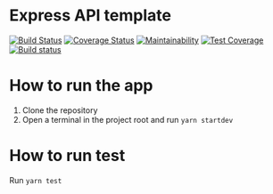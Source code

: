 # Express API template

[![Build Status](https://travis-ci.com/Ahmzyjazzy/express-api-template.svg?branch=main)](https://travis-ci.com/Ahmzyjazzy/express-api-template) [![Coverage Status](https://coveralls.io/repos/github/Ahmzyjazzy/express-api-template/badge.svg?branch=main)](https://coveralls.io/github/Ahmzyjazzy/express-api-template?branch=main) [![Maintainability](https://api.codeclimate.com/v1/badges/4613de9a96527768a065/maintainability)](https://codeclimate.com/github/Ahmzyjazzy/express-api-template/maintainability) [![Test Coverage](https://api.codeclimate.com/v1/badges/4613de9a96527768a065/test_coverage)](https://codeclimate.com/github/Ahmzyjazzy/express-api-template/test_coverage) [![Build status](https://ci.appveyor.com/api/projects/status/tb1c2ax6g3jyjldt/branch/main?svg=true)](https://ci.appveyor.com/project/Ahmzyjazzy/express-api-template/branch/main)

# How to run the app

1. Clone the repository
2. Open a terminal in the project root and run `yarn startdev`

# How to run test

Run `yarn test`
